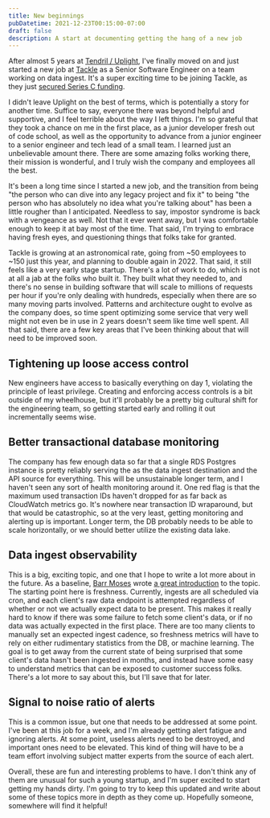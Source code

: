 ```yaml
---
title: New beginnings
pubDatetime: 2021-12-23T00:15:00-07:00
draft: false
description: A start at documenting getting the hang of a new job
---
```


After almost 5 years at [Tendril / Uplight](https://uplight.com), I've finally moved on and just started a new job at [Tackle](https://tackle.io) as a Senior Software Engineer on a team working on data ingest. It's a super exciting time to be joining Tackle, as they just [secured Series C funding](https://techcrunch.com/2021/12/21/newly-minted-unicorn-tackle-plans-to-use-100-million-series-c-to-accelerate-the-future-of-software-sales/).

I didn't leave Uplight on the best of terms, which is potentially a story for another time. Suffice to say, everyone there was beyond helpful and supportive, and I feel terrible about the way I left things. I'm so grateful that they took a chance on me in the first place, as a junior developer fresh out of code school, as well as the opportunity to advance from a junior engineer to a senior engineer and tech lead of a small team. I learned just an unbelievable amount there. There are some amazing folks working there, their mission is wonderful, and I truly wish the company and employees all the best.

It's been a long time since I started a new job, and the transition from being "the person who can dive into any legacy project and fix it" to being "the person who has absolutely no idea what you're talking about" has been a little rougher than I anticipated. Needless to say, impostor syndrome is back with a vengeance as well. Not that it ever went away, but I was comfortable enough to keep it at bay most of the time. That said, I'm trying to embrace having fresh eyes, and questioning things that folks take for granted.

Tackle is growing at an astronomical rate, going from ~50 employees to ~150 just this year, and planning to double again in 2022. That said, it still feels like a very early stage startup. There's a lot of work to do, which is not at all a jab at the folks who built it. They built what they needed to, and there's no sense in building software that will scale to millions of requests per hour if you're only dealing with hundreds, especially when there are so many moving parts involved. Patterns and architecture ought to evolve as the company does, so time spent optimizing some service that very well might not even be in use in 2 years doesn't seem like time well spent. All that said, there are a few key areas that I've been thinking about that will need to be improved soon.

## Tightening up loose access control
New engineers have access to basically everything on day 1, violating the principle of least privilege. Creating and enforcing access controls is a bit outside of my wheelhouse, but it'll probably be a pretty big cultural shift for the engineering team, so getting started early and rolling it out incrementally seems wise.

## Better transactional database monitoring
The company has few enough data so far that a single RDS Postgres instance is pretty reliably serving the as the data ingest destination and the API source for everything. This will be unsustainable longer term, and I haven't seen any sort of health monitoring around it. One red flag is that the maximum used transaction IDs haven't dropped for as far back as CloudWatch metrics go. It's nowhere near transaction ID wraparound, but that would be catastrophic, so at the very least, getting monitoring and alerting up is important. Longer term, the DB probably needs to be able to scale horizontally, or we should better utilize the existing data lake.

## Data ingest observability
This is a big, exciting topic, and one that I hope to write a lot more about in the future. As a baseline, [Barr Moses](https://twitter.com/BM_DataDowntime) wrote [a great introduction](https://www.montecarlodata.com/what-is-data-observability/) to the topic. The starting point here is freshness. Currently, ingests are all scheduled via cron, and each client's raw data endpoint is attempted regardless of whether or not we actually expect data to be present. This makes it really hard to know if there was some failure to fetch some client's data, or if no data was actually expected in the first place. There are too many clients to manually set an expected ingest cadence, so freshness metrics will have to rely on either rudimentary statistics from the DB, or machine learning. The goal is to get away from the current state of being surprised that some client's data hasn't been ingested in months, and instead have some easy to understand metrics that can be exposed to customer success folks. There's a lot more to say about this, but I'll save that for later.

## Signal to noise ratio of alerts
This is a common issue, but one that needs to be addressed at some point. I've been at this job for a week, and I'm already getting alert fatigue and ignoring alerts. At some point, useless alerts need to be destroyed, and important ones need to be elevated. This kind of thing will have to be a team effort involving subject matter experts from the source of each alert.

Overall, these are fun and interesting problems to have. I don't think any of them are unusual for such a young startup, and I'm super excited to start getting my hands dirty. I'm going to try to keep this updated and write about some of these topics more in depth as they come up. Hopefully someone, somewhere will find it helpful!